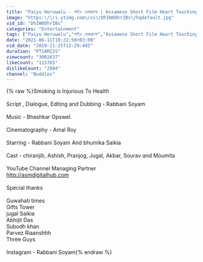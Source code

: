 ```yaml
---
title: "Paiyu Heruwalu - পাইও হেৰুৱালো | Assamese Short Film Heart Touching Love Story | Buddies"
image: "https:\/\/i.ytimg.com\/vi\/DhIW0DhrIBs\/hqdefault.jpg"
vid_id: "DhIW0DhrIBs"
categories: "Entertainment"
tags: ["Paiyu Heruwalu","পাইও হেৰুৱালো","Assamese Short Film Heart Touching Love Story"]
date: "2021-06-11T19:22:58+03:00"
vid_date: "2019-11-25T12:29:49Z"
duration: "PT18M22S"
viewcount: "3002637"
likeCount: "115765"
dislikeCount: "2984"
channel: "Buddies"
---
```

{% raw %}Smoking is Injurious To Health<br /><br />Script , Dialogue, Editing and Dubbing - Rabbani Soyam <br /><br />Music - Bhashkar Opswel. <br /><br />Cinematography - Amal Roy<br /><br />Starring - Rabbani Soyam And bhumika Saikia<br /><br />Cast - chiranjib, Ashish, Pranjog, Jugal, Akbar, Sourav and Moumita<br /><br />YouTube Channel Managing Partner<br /><a rel="nofollow" target="blank" href="http://asmdigitalhub.com">http://asmdigitalhub.com</a><br /><br />Special thanks<br /><br />Guwahati times<br />Gifts Tower<br />jugal Saikia<br />Abhijit Das<br />Subodh khan<br />Parvez Riaanshhh<br />Three Guys<br /><br />Instagram - Rabbani Soyam{% endraw %}

